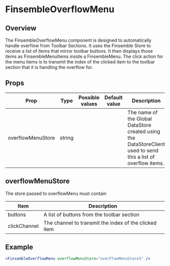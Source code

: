 # FinsembleOverflowMenu

## Overview
The FinsembleOverflowMenu component is designed to automatically handle overflow from Toolbar Sections. It uses the Finsemble Store to receive a list of items that mirror toolbar buttons. It then displays those items as FinsembleMenuItems inside a FinsembleMenu. The click action for the menu items is to transmit the index of the clicked item to the toolbar section that it is handling the overflow for.

## Props
| Prop         	|  Type         | Possible values | Default value | Description 	|
|--------------	|--------------	|-------------	  | ------------- | -------------	|
| overflowMenuStore        	| string        |  |  | The name of the Global DataStore created using the DataStoreClient used to send this a list of overflow items.         	|

## overflowMenuStore
The store passed to overflowMenu must contain

| Item  | Description   |
|---|---|
| buttons | A list of buttons from the toolbar section |
| clickChannel | The channel to transmit the index of the clicked item |

## Example
```jsx
<FinsembleOverflowMenu overflowMenuStore="overFlowMenuStore1" />
```